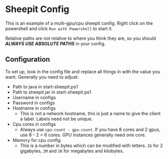 # Sheepit Config

This is an example of a multi-gpu/cpu sheepit config. Right click on the powershell and click `Run with Powershell` to start it.

Relative paths are not relative to where you think they are, so you should ***ALWAYS USE ABSOLUTE PATHS*** in your config.

## Configuration

To set up, look in the config file and replace all things in <brackets> with the value you want. Generally you need to adjust:
	
  - Path to java in start-sheepit.ps1
  - Path to sheepit jar in start-sheepit.ps1
  - Username in configs
  - Password in configs
  - Hostname in configs
    - This is not a network hostname, this is just a name to give the client a label. Labels need not be unique.
  - Cpu cores in configs
    - Always use `cpu-count - gpu-count`. If you have 8 cores and 2 gpus, use 8 - 2 = 6 cores. GPU instances generally need one core.
  - Memory for cpu config
    - This is a number in bytes which can be modified with letters. `2G` for 2 gigabytes, `2M` and `2K` for megabytes and kilobytes.

